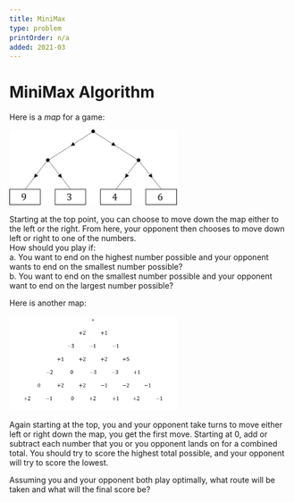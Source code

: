```yaml
---
title: MiniMax
type: problem
printOrder: n/a
added: 2021-03
---
```


# MiniMax Algorithm

Here is a *map* for a game:

<img src="../../images/minimax-1.png" width=300>

Starting at the top point, you can choose to move down the map either to the left or the right. From here, your opponent then chooses to move down left or right to one of the numbers.  
How should you play if:  
a. You want to end on the highest number possible and your opponent wants to end on the smallest number possible?  
b. You want to end on the smallest number possible and your opponent want to end on the largest number possible?

Here is another map:

<img src="../../images/minimax-2.png" width=300>

Again starting at the top, you and your opponent take turns to move either left or right down the map, you get the first move. Starting at 0, add or subtract each number that you or you opponent lands on for a combined total. You should try to score the highest total possible, and your opponent will try to score the lowest.

Assuming you and your opponent both play optimally, what route will be taken and what will the final score be?
